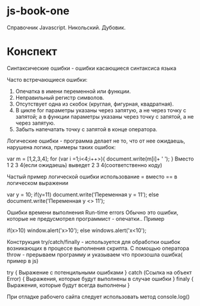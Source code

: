 # js-book-one

Справочник Javascript. Никольский. Дубовик.

# Конспект

Синтаксические ошибки - ошибки касающиеся синтаксиса языка

Часто встречающиеся ошибки:

1. Опечатка в имени переменной или функции.
2. Неправильный регистр символов.
3. Отсутствует одна из скобок (круглая, фигурная, квадратная).
4. В цикле for параметры указаны через запятую, а не через точку с запятой; а в функции параметры указаны через точку с запятой, а не через запятую.
5. Забыть напечатать точку с запятой в конце оператора.

Логические ошибки - программа делает не то, что от нее ожидаешь, нарушена логика, примеры таких ошибок:

var m = [1,2,3,4];
for (var i =1;i<4;i++>){
document.write(m[i]+ ' ');
}
Вместо 1 2 3 4(если ожидаешь) выведет 2 3 4(соответственно коду)

Частый пример логической ошибки использование = вместо == в логическом выражении

var y = 10;
if(y=11) document.write('Переменная y = 11');
else document.write('Переменная y <> 11');

Ошибки времени выполнения Run-time errors
Обычно это ошибки, которые не предусмотрел программист - опечатки..
Пример

if(x>10) window.alert('x>10');
else windows.alert('x<10');

Конструкция try/catch/finally - используется для обработки ошибок возникающих в процессе выполнения скрипта. С помощью оператора throw - прерываем программу и указываем что произошла ошибка( пример в js)

try {
Выражение с потенцильными ошибками
}
catch (Ссылка на объект Error) {
Выражения, которые будут выполнены в случае ошибки
}
finaly {
Выражения, которые будут всегда выполнены
}

При отладке рабочего сайта следует использовать метод console.log()
